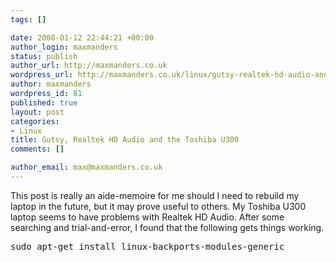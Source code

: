 ```yaml
--- 
tags: []

date: 2008-01-12 22:44:21 +00:00
author_login: maxmanders
status: publish
author_url: http://maxmanders.co.uk
wordpress_url: http://maxmanders.co.uk/linux/gutsy-realtek-hd-audio-and-the-toshiba-u300/
author: maxmanders
wordpress_id: 81
published: true
layout: post
categories: 
- Linux
title: Gutsy, Realtek HD Audio and the Toshiba U300
comments: []

author_email: max@maxmanders.co.uk
---
```

This post is really an aide-memoire for me should I need to rebuild my laptop in the future, but it may prove useful to others.  My Toshiba U300 laptop seems to have problems with Realtek HD Audio.  After some searching and trial-and-error, I found that the following gets things working.

<pre>
sudo apt-get install linux-backports-modules-generic
</pre>
